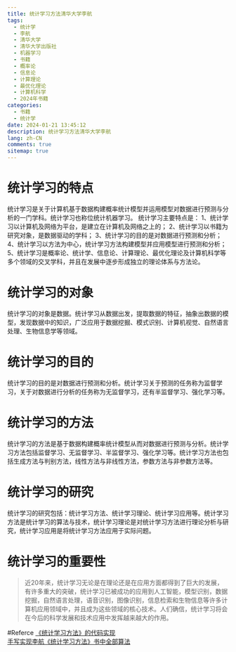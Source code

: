 ```yaml
---
title: 统计学习方法清华大学李航
tags:
  - 统计学
  - 李航
  - 清华大学
  - 清华大学出版社
  - 机器学习
  - 书籍
  - 概率论
  - 信息论
  - 计算理论
  - 最优化理论
  - 计算机科学
  - 2024年书籍
categories:
  - 书籍
  - 统计学
date: 2024-01-21 13:45:12
description: 统计学习方法清华大学李航
lang: zh-CN
comments: true
sitemap: true
---
```

# 统计学习的特点
统计学习是关于计算机基于数据构建概率统计模型并运用模型对数据进行预测与分析的一门学科。统计学习也称位统计机器学习。
统计学习主要特点是：
1、统计学习以计算机及网络为平台，是建立在计算机及网络之上的；
2、统计学习以书籍为研究对象，是数据驱动的学科；
3、统计学习的目的是对数据进行预测和分析；
4、统计学习以方法为中心，统计学习方法构建模型并应用模型进行预测和分析；
5、统计学习是概率论、统计学、信息论、计算理论、最优化理论及计算机科学等多个领域的交叉学科，并且在发展中逐步形成独立的理论体系与方法论。
# 统计学习的对象
统计学习的对象是数据。统计学习从数据出发，提取数据的特征，抽象出数据的模型，发现数据中的知识，广泛应用于数据挖掘、模式识别、计算机视觉、自然语言处理、生物信息学等领域。

# 统计学习的目的
统计学习的目的是对数据进行预测和分析。统计学习关于预测的任务称为监督学习，关于对数据进行分析的任务称为无监督学习，还有半监督学习、强化学习等。

# 统计学习的方法
统计学习的方法是基于数据构建概率统计模型从而对数据进行预测与分析。统计学习方法包括监督学习、无监督学习、半监督学习、强化学习等。统计学习方法也包括生成方法与判别方法，线性方法与非线性方法，参数方法与非参数方法等。

# 统计学习的研究
统计学习的研究包括：统计学习方法、统计学习理论、统计学习应用等。统计学习方法是统计学习的算法与技术，统计学习理论是对统计学习方法进行理论分析与研究，统计学习应用是将统计学习方法应用于实际问题。

# 统计学习的重要性
> 近20年来，统计学习无论是在理论还是在应用方面都得到了巨大的发展，有许多重大的突破，统计学习已被成功的应用到人工智能，模型识别，数据挖掘，自然语言处理，语音识别，图像识别，信息检索和生物信息等许多计算机应用领域中，并且成为这些领域的核心技术。人们确信，统计学习将会在今后的科学发展和技术应用中发挥越来越大的作用。
 

#Referce
[《统计学习方法》的代码实现](https://github.com/fengdu78/lihang-code)  
[手写实现李航《统计学习方法》书中全部算法](https://github.com/Dod-o/Statistical-Learning-Method_Code)  
